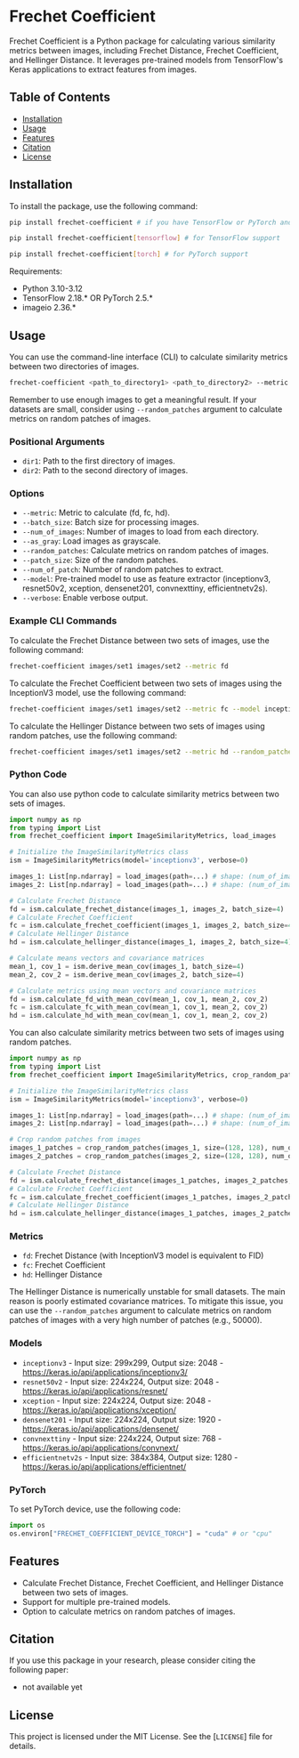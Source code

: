 # Frechet Coefficient

Frechet Coefficient is a Python package for calculating various similarity metrics between images, including Frechet Distance, Frechet Coefficient, and Hellinger Distance. It leverages pre-trained models from TensorFlow's Keras applications to extract features from images.

## Table of Contents

- [Installation](#installation)
- [Usage](#usage)
- [Features](#features)
- [Citation](#citation)
- [License](#license)

## Installation

To install the package, use the following command:

```sh
pip install frechet-coefficient # if you have TensorFlow or PyTorch and Numpy installed
```

```sh
pip install frechet-coefficient[tensorflow] # for TensorFlow support
```

```sh
pip install frechet-coefficient[torch] # for PyTorch support
```

Requirements:
- Python 3.10-3.12
- TensorFlow 2.18.* OR PyTorch 2.5.*
- imageio 2.36.*


## Usage

You can use the command-line interface (CLI) to calculate similarity metrics between two directories of images.

```sh
frechet-coefficient <path_to_directory1> <path_to_directory2> --metric <metric> [options]
```

Remember to use enough images to get a meaningful result. If your datasets are small, consider using `--random_patches` argument to calculate metrics on random patches of images.

### Positional Arguments
- `dir1`: Path to the first directory of images.
- `dir2`: Path to the second directory of images.

### Options

- `--metric`: Metric to calculate (fd, fc, hd).
- `--batch_size`: Batch size for processing images.
- `--num_of_images`: Number of images to load from each directory.
- `--as_gray`: Load images as grayscale.
- `--random_patches`: Calculate metrics on random patches of images.
- `--patch_size`: Size of the random patches.
- `--num_of_patch`: Number of random patches to extract.
- `--model`: Pre-trained model to use as feature extractor (inceptionv3, resnet50v2, xception, densenet201, convnexttiny, efficientnetv2s).
- `--verbose`: Enable verbose output.

### Example CLI Commands

To calculate the Frechet Distance between two sets of images, use the following command:
```sh
frechet-coefficient images/set1 images/set2 --metric fd
```

To calculate the Frechet Coefficient between two sets of images using the InceptionV3 model, use the following command:
```sh
frechet-coefficient images/set1 images/set2 --metric fc --model inceptionv3
```

To calculate the Hellinger Distance between two sets of images using random patches, use the following command:
```sh
frechet-coefficient images/set1 images/set2 --metric hd --random_patches --patch_size 128 --num_of_patch 10000
```

### Python Code

You can also use python code to calculate similarity metrics between two sets of images.

```python
import numpy as np
from typing import List
from frechet_coefficient import ImageSimilarityMetrics, load_images

# Initialize the ImageSimilarityMetrics class
ism = ImageSimilarityMetrics(model='inceptionv3', verbose=0)

images_1: List[np.ndarray] = load_images(path=...) # shape: (num_of_images, height, width, channels)
images_2: List[np.ndarray] = load_images(path=...) # shape: (num_of_images, height, width, channels)

# Calculate Frechet Distance
fd = ism.calculate_frechet_distance(images_1, images_2, batch_size=4)
# Calculate Frechet Coefficient
fc = ism.calculate_frechet_coefficient(images_1, images_2, batch_size=4)
# Calculate Hellinger Distance
hd = ism.calculate_hellinger_distance(images_1, images_2, batch_size=4)

# Calculate means vectors and covariance matrices
mean_1, cov_1 = ism.derive_mean_cov(images_1, batch_size=4)
mean_2, cov_2 = ism.derive_mean_cov(images_2, batch_size=4)

# Calculate metrics using mean vectors and covariance matrices
fd = ism.calculate_fd_with_mean_cov(mean_1, cov_1, mean_2, cov_2)
fc = ism.calculate_fc_with_mean_cov(mean_1, cov_1, mean_2, cov_2)
hd = ism.calculate_hd_with_mean_cov(mean_1, cov_1, mean_2, cov_2)

```

You can also calculate similarity metrics between two sets of images using random patches.

```python
import numpy as np
from typing import List
from frechet_coefficient import ImageSimilarityMetrics, crop_random_patches, load_images

# Initialize the ImageSimilarityMetrics class
ism = ImageSimilarityMetrics(model='inceptionv3', verbose=0)

images_1: List[np.ndarray] = load_images(path=...) # shape: (num_of_images, height, width, channels)
images_2: List[np.ndarray] = load_images(path=...) # shape: (num_of_images, height, width, channels)

# Crop random patches from images
images_1_patches = crop_random_patches(images_1, size=(128, 128), num_of_patch=10000)
images_2_patches = crop_random_patches(images_2, size=(128, 128), num_of_patch=10000)

# Calculate Frechet Distance
fd = ism.calculate_frechet_distance(images_1_patches, images_2_patches, batch_size=4)
# Calculate Frechet Coefficient
fc = ism.calculate_frechet_coefficient(images_1_patches, images_2_patches, batch_size=4)
# Calculate Hellinger Distance
hd = ism.calculate_hellinger_distance(images_1_patches, images_2_patches, batch_size=4)
```


### Metrics

- `fd`: Frechet Distance (with InceptionV3 model is equivalent to FID)
- `fc`: Frechet Coefficient
- `hd`: Hellinger Distance

The Hellinger Distance is numerically unstable for small datasets. The main reason is poorly estimated covariance matrices. To mitigate this issue, you can use the `--random_patches` argument to calculate metrics on random patches of images with a very high number of patches (e.g., 50000).

### Models

- `inceptionv3` - Input size: 299x299, Output size: 2048 - https://keras.io/api/applications/inceptionv3/
- `resnet50v2` - Input size: 224x224, Output size: 2048 - https://keras.io/api/applications/resnet/
- `xception` - Input size: 224x224, Output size: 2048 - https://keras.io/api/applications/xception/
- `densenet201` - Input size: 224x224, Output size: 1920 - https://keras.io/api/applications/densenet/
- `convnexttiny` - Input size: 224x224, Output size: 768 - https://keras.io/api/applications/convnext/
- `efficientnetv2s` - Input size: 384x384, Output size: 1280 - https://keras.io/api/applications/efficientnet/


### PyTorch 
To set PyTorch device, use the following code:
```python
import os
os.environ["FRECHET_COEFFICIENT_DEVICE_TORCH"] = "cuda" # or "cpu"
```

## Features

- Calculate Frechet Distance, Frechet Coefficient, and Hellinger Distance between two sets of images.
- Support for multiple pre-trained models.
- Option to calculate metrics on random patches of images. 

## Citation

If you use this package in your research, please consider citing the following paper:

- not available yet

## License

This project is licensed under the MIT License. See the [`LICENSE`] file for details.
